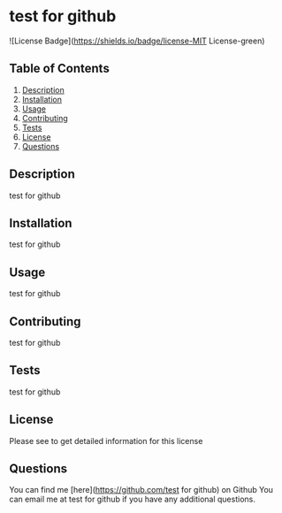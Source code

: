 # test for github
![License Badge](https://shields.io/badge/license-MIT License-green)
## Table of Contents
1. [Description](#description)
2. [Installation](#installation)
3. [Usage](#usage)
4. [Contributing](#contributing)
5. [Tests](#tests)
6. [License](#license)
7. [Questions](#questions)

## Description
test for github
## Installation
test for github
## Usage
test for github
## Contributing
test for github
## Tests
test for github
## License
Please see  to get detailed information for this license

## Questions
You can find me [here](https://github.com/test for github) on Github
You can email me at test for github if you have any additional questions.
